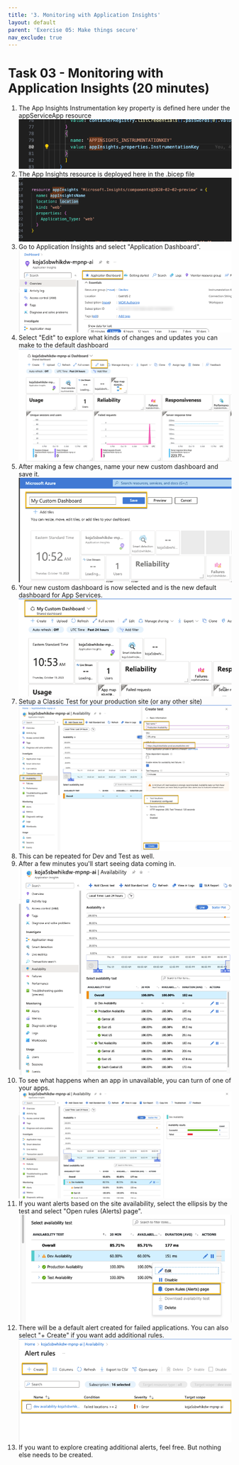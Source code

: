 ```yaml
---
title: '3. Monitoring with Application Insights'
layout: default
parent: 'Exercise 05: Make things secure'
nav_exclude: true
---
```


# Task 03 - Monitoring with Application Insights (20 minutes)

1. The App Insights Instrumentation key property is defined here under the appServiceApp resource
   ![App Insights Instrumentation Key in the .bicep code](../Media/AppInsightsInstrumentationKey.png)
2. The App Insights resource is deployed here in the .bicep file
   ![App Insights Resource node in the .bicep file](../Media/AppInsightsNode.png)
3. Go to Application Insights and select "Application Dashboard".
   ![Select Application Dashboard](../Media/ApplicationDashboard.png)
4. Select "Edit" to explore what kinds of changes and updates you can make to the default dashboard
   ![Select Edit dashboard](../Media/EditDashboard.png)
5. After making a few changes, name your new custom dashboard and save it.
   ![Name and save your custom dashboard](../Media/NameAndSaveDashboard.png)
6. Your new custom dashboard is now selected and is the new default dashboard for App Services.
   ![Your new custom dashboard is selected](../Media/NewCustomDashboard.png)
7. Setup a Classic Test for your production site (or any other site)
   ![Setup the classic test](../Media/ClassicAvailabilityTest.png)
8. This can be repeated for Dev and Test as well.
9. After a few minutes you'll start seeing data coming in.
    ![Apps with successful availability test](../Media/AppsAvailable.png)
10. To see what happens when an app in unavailable, you can turn of one of your apps.
    ![Failed App Test](../Media/FailedAppTest.png)
11. If you want alerts based on the site availability, select the ellipsis by the test and select "Open rules (Alerts) page".
    ![Open the availability alerts](../Media/OpenAlertsPage.png)
12. There will be a default alert created for failed applications. You can also select "+ Create" if you want add additional rules.
    ![Application Alerts](../Media/ApplicationAlerts.png)
13. If you want to explore creating additional alerts, feel free. But nothing else needs to be created.
